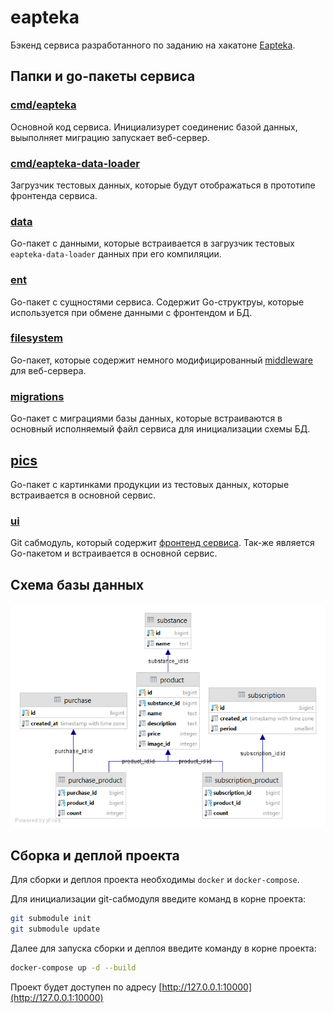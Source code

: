 # eapteka

Бэкенд сервиса разработанного по заданию на хакатоне [Eapteka](https://eaptekahack.ru).

## Папки и go-пакеты сервиса

### [cmd/eapteka](https://github.com/dimuls/eapteka/tree/master/cmd/eapteka)

Основной код сервиса. Инициализурет соединенис базой данных, выыполняет миграцию
запускает веб-сервер.

### [cmd/eapteka-data-loader](https://github.com/dimuls/eapteka/tree/master/cmd/eapteka-data-loader)

Загрузчик тестовых данных, которые будут отображаться в прототипе фронтенда
сервиса.

### [data](https://github.com/dimuls/eapteka/tree/master/data)

Go-пакет с данными, которые встраивается в загрузчик тестовых `eapteka-data-loader`
данных при его компиляции.

### [ent](https://github.com/dimuls/eapteka/tree/master/ent)

Go-пакет с сущностями сервиса. Содержит Go-структруы, которые используется при
обмене данными с фронтендом и БД.

### [filesystem](https://github.com/dimuls/eapteka/tree/master/filesystem)

Go-пакет, которые содержит немного модифицированный [middleware](https://github.com/gofiber/fiber/tree/master/middleware/filesystem)
для веб-сервера.

### [migrations](https://github.com/dimuls/eapteka/tree/master/migrations)

Go-пакет с миграциями базы данных, которые встраиваются в основный исполняемый 
файл сервиса для инициализации схемы БД.

## [pics](https://github.com/dimuls/eapteka/tree/master/pics)

Go-пакет с картинками продукции из тестовых данных, которые встраивается в
основной сервис.

### [ui](https://github.com/dimuls/eapteka/tree/master/ui)

Git сабмодуль, который содержит [фронтенд сервиса](https://github.com/JI0PATA/eapteka).
Так-же является Go-пакетом и встраивается в основной сервис.

## Схема базы данных

![Схема базы данных](https://github.com/dimuls/eapteka/blob/master/db-scheme.png)

## Сборка и деплой проекта

Для сборки и деплоя проекта необходимы `docker` и `docker-compose`.

Для инициализации git-сабмодуля введите команд в корне проекта:
```bash
git submodule init
git submodule update
```

Далее для запуска сборки и деплоя введите команду в корне проекта:
```bash
docker-compose up -d --build 
```

Проект будет доступен по адресу [http://127.0.0.1:10000](http://127.0.0.1:10000)